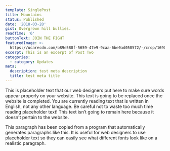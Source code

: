 ```yaml
---
template: SinglePost
title: Mountains
status: Published
date: '2018-03-28'
gist: Overgrown hill bullies.
readTime: '6'
buttonText: JOIN THE FIGHT
featuredImage: >-
  https://ucarecdn.com/b89e588f-5659-47e9-9caa-6be0ad058572/-/crop/1690x1728/0,638/-/preview/
excerpt: This is an excerpt of Post Two
categories:
  - category: Updates
meta:
  description: test meta description
  title: test meta title
---
```


This is placeholder text that our web designers put here to make sure words appear properly on your website. This text is going to be replaced once the website is completed. You are currently reading text that is written in English, not any other language. Be careful not to waste too much time reading placeholder text! This text isn’t going to remain here because it doesn't pertain to the website.

This paragraph has been copied from a program that automatically generates paragraphs like this. It is useful for web designers to use placeholder text so they can easily see what different fonts look like on a realistic paragraph.
